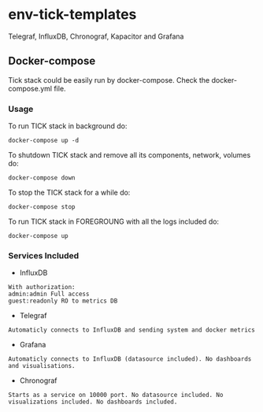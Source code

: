 # env-tick-templates
Telegraf, InfluxDB, Chronograf, Kapacitor and Grafana

## Docker-compose
Tick stack could be easily run by docker-compose. Check the docker-compose.yml file.

### Usage
To run TICK stack in background do:
```
docker-compose up -d
```
To shutdown TICK stack and remove all its components, network, volumes do:
```
docker-compose down
```
To stop the TICK stack for a while do:
```
docker-compose stop
```
To run TICK stack in FOREGROUNG with all the logs included do:
```
docker-compose up
```

### Services Included

* InfluxDB
```
With authorization:
admin:admin Full access
guest:readonly RO to metrics DB
```
* Telegraf
```
Automaticly connects to InfluxDB and sending system and docker metrics
```
* Grafana
```
Automaticly connects to InfluxDB (datasource included). No dashboards and visualisations.
```
* Chronograf
```
Starts as a service on 10000 port. No datasource included. No visualizations included. No dashboards included.
```
